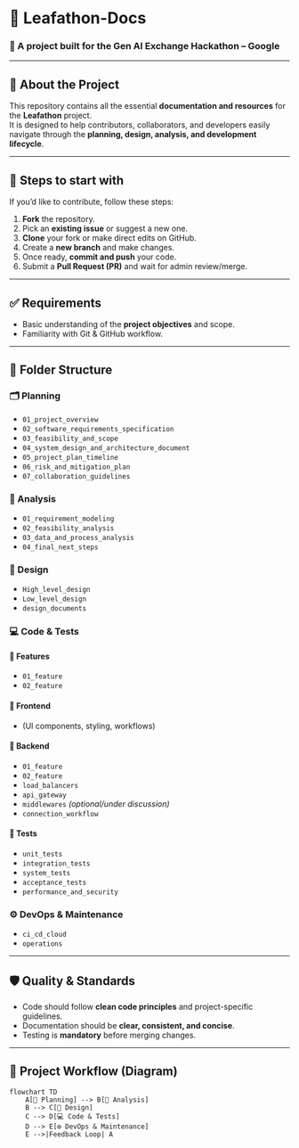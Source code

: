 # 🍃 Leafathon-Docs  
### 📌 A project built for the **Gen AI Exchange Hackathon – Google**

---

## 📖 About the Project
This repository contains all the essential **documentation and resources** for the **Leafathon** project.  
It is designed to help contributors, collaborators, and developers easily navigate through the **planning, design, analysis, and development lifecycle**.

---

## 🚀 Steps to start with

If you’d like to contribute, follow these steps:

1. **Fork** the repository.
2. Pick an **existing issue** or suggest a new one.
3. **Clone** your fork or make direct edits on GitHub.
4. Create a **new branch** and make changes.
5. Once ready, **commit and push** your code.
6. Submit a **Pull Request (PR)** and wait for admin review/merge.

---

## ✅ Requirements
- Basic understanding of the **project objectives** and scope.
- Familiarity with Git & GitHub workflow.

---

## 📂 Folder Structure

### 🗂 Planning
- `01_project_overview`
- `02_software_requirements_specification`
- `03_feasibility_and_scope`
- `04_system_design_and_architecture_document`
- `05_project_plan_timeline`
- `06_risk_and_mitigation_plan`
- `07_collaboration_guidelines`

### 🧩 Analysis
- `01_requirement_modeling`
- `02_feasibility_analysis`
- `03_data_and_process_analysis`
- `04_final_next_steps`

### 🎨 Design
- `High_level_design`
- `Low_level_design`
- `design_documents`

### 💻 Code & Tests
#### 🔹 Features
- `01_feature`
- `02_feature`

#### 🔹 Frontend
- (UI components, styling, workflows)

#### 🔹 Backend
- `01_feature`
- `02_feature`
- `load_balancers`
- `api_gateway`
- `middlewares` *(optional/under discussion)*
- `connection_workflow`

#### 🔹 Tests
- `unit_tests`
- `integration_tests`
- `system_tests`
- `acceptance_tests`
- `performance_and_security`

### ⚙️ DevOps & Maintenance
- `ci_cd_cloud`
- `operations`

---

## 🛡️ Quality & Standards
- Code should follow **clean code principles** and project-specific guidelines.  
- Documentation should be **clear, consistent, and concise**.  
- Testing is **mandatory** before merging changes.  

---

## 🔄 Project Workflow (Diagram)

```mermaid
flowchart TD
    A[📂 Planning] --> B[🧩 Analysis]
    B --> C[🎨 Design]
    C --> D[💻 Code & Tests]
    D --> E[⚙️ DevOps & Maintenance]
    E -->|Feedback Loop| A
